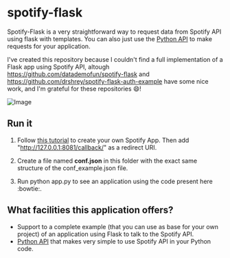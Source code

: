 # spotify-flask

Spotify-Flask is a very straightforward way to request data from Spotify API using flask with templates. You can also just use the [Python API](http://github.com/mari-linhares/spotify-flask/api/) to make requests for your application.

I've created this repository because I couldn't find a full implementation of a Flask app using Spotify API, altough
https://github.com/datademofun/spotify-flask and https://github.com/drshrey/spotify-flask-auth-example have some nice work, and I'm grateful for these repositories :smile:!

![Image](https://github.com/mari-linhares/spotify-flask/blob/master/imgs/profile.png?raw=true)

## Run it

1. Follow [this tutorial](https://developer.spotify.com/web-api/tutorial/) to create your own Spotify App. Then add "http://127.0.0.1:8081/callback/" as a redirect URI.  

2. Create a file named **conf.json** in this folder with the exact same structure of the conf_example.json file.  

3. Run python app.py to see an application using the code present here :bowtie:.

## What facilities this application offers?

 * Support to a complete example (that you can use as base for your own project) of an application using Flask to talk to the Spotify API.  
 * [Python API](https://github.com/mari-linhares/spotify-flask/tree/master/api) that makes very simple to use Spotify API in your Python code.
